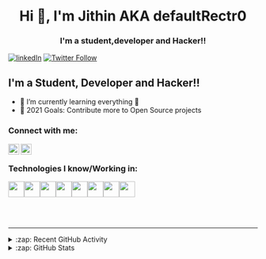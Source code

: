 <h1 align="center">Hi 👋, I'm Jithin AKA defaultRectr0</h1>
<h3 align="center">I'm a student,developer and Hacker!!</h3>

[![linkedIn](https://img.shields.io/badge/LindedIn-Follow-blue)](https://www.linkedin.com/in/jithnjosesec)
[![Twitter Follow](https://img.shields.io/twitter/follow/defaultRectr0?color=%231DA1F2&logo=Twitter&style=plastic)](https://twitter.com/intent/follow?original_referer=https%3A%2F%2Fgithub.com%2FdefaultRectr0&screen_name=defaultRectr0)

## I'm a Student, Developer and Hacker!!

- 🌱 I’m currently learning everything 🤣
- 🥅 2021 Goals: Contribute more to Open Source projects 


### Connect with me:

[<img align="left" alt="defaultRectr0 | Twitter" width="22px" src="https://cdn.jsdelivr.net/npm/simple-icons@v3/icons/twitter.svg" />][twitter]
[<img align="left" alt="defaultRectr0 | LinkedIn" width="22px" src="https://cdn.jsdelivr.net/npm/simple-icons@v3/icons/linkedin.svg" />][linkedin]

<br />

### Technologies I know/Working in:

<img height="32" width="32" src="https://cdn.jsdelivr.net/npm/simple-icons@v4/icons/python.svg" /><img height="32" width="32" src="https://cdn.jsdelivr.net/npm/simple-icons@v4/icons/c.svg" /><img height="32" width="32" src="https://cdn.jsdelivr.net/npm/simple-icons@v4/icons/java.svg" /><img height="32" width="32" src="https://cdn.jsdelivr.net/npm/simple-icons@v4/icons/linux.svg" /><img height="32" width="32" src="https://cdn.jsdelivr.net/npm/simple-icons@v4/icons/gnubash.svg" /><img height="32" width="32" src="https://cdn.jsdelivr.net/npm/simple-icons@v4/icons/hackerone.svg" /><img height="32" width="32" src="https://cdn.jsdelivr.net/npm/simple-icons@v4/icons/hackthebox.svg" /><img height="32" width="32" src="https://cdn.jsdelivr.net/npm/simple-icons@v4/icons/tryhackme.svg" />




<br />
<br />

---

<details>
  <summary>:zap: Recent GitHub Activity</summary>
  
<!--START_SECTION:activity-->
1. 🗣 Commented on [#47](https://github.com/jamesgeorge007/github-activity-readme/issues/47) in [jamesgeorge007/github-activity-readme](https://github.com/jamesgeorge007/github-activity-readme)
2. 💪 Opened PR [#259](https://github.com/LionSec/katoolin/pull/259) in [LionSec/katoolin](https://github.com/LionSec/katoolin)
3. 🗣 Commented on [#251](https://github.com/LionSec/katoolin/issues/251) in [LionSec/katoolin](https://github.com/LionSec/katoolin)
4. 🗣 Commented on [#243](https://github.com/LionSec/katoolin/issues/243) in [LionSec/katoolin](https://github.com/LionSec/katoolin)
5. 🗣 Commented on [#251](https://github.com/LionSec/katoolin/issues/251) in [LionSec/katoolin](https://github.com/LionSec/katoolin)
<!--END_SECTION:activity-->

</details>

<details>
  <summary>:zap: GitHub Stats</summary>

  <img align="left" alt="defaultRectr0's GitHub Stats" src="https://github-readme-stats.defaultrectr0.vercel.app//api?username=defaultRectr0&show_icons=true&hide_border=true" />

</details>

[twitter]: https://twitter.com/defaultRectr0
[linkedin]: https://linkedin.com/in/jithnjosesec
